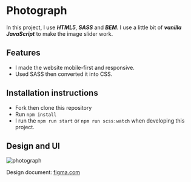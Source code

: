 # Photograph

In this project, I use **_HTML5_**, **_SASS_** and **_BEM_**. I use a little bit of **_vanilla JavaScript_** to make the image slider work.

## Features

- I made the website mobile-first and responsive.
- Used SASS then converted it into CSS.

## Installation instructions

- Fork then clone this repository
- Run `npm install`
- I run the `npm run start` or `npm run scss:watch` when developing this project.

## Design and UI

![photograph](https://iili.io/KoEJbn.png)

Design document: [figma.com](https://www.figma.com/file/VgF87mULloYb7HZ1EMCRzU/Laaqiq-1-Portfolio-detail-Responsive?node-id=0%3A1)
